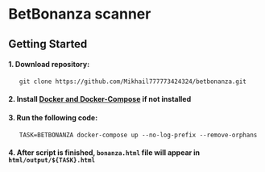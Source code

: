 # BetBonanza scanner

## Getting Started

#### 1. Download repository:
```
   git clone https://github.com/Mikhail777773424324/betbonanza.git
```

#### 2. Install [Docker and Docker-Compose](https://docs.docker.com/compose/install/) if not installed 

#### 3. Run the following code:

```
   TASK=BETBONANZA docker-compose up --no-log-prefix --remove-orphans
```

#### 4. After script is finished, `bonanza.html` file will appear in `html/output/${TASK}.html`
